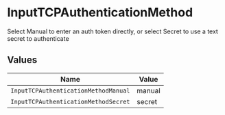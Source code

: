 # InputTCPAuthenticationMethod

Select Manual to enter an auth token directly, or select Secret to use a text secret to authenticate


## Values

| Name                                 | Value                                |
| ------------------------------------ | ------------------------------------ |
| `InputTCPAuthenticationMethodManual` | manual                               |
| `InputTCPAuthenticationMethodSecret` | secret                               |